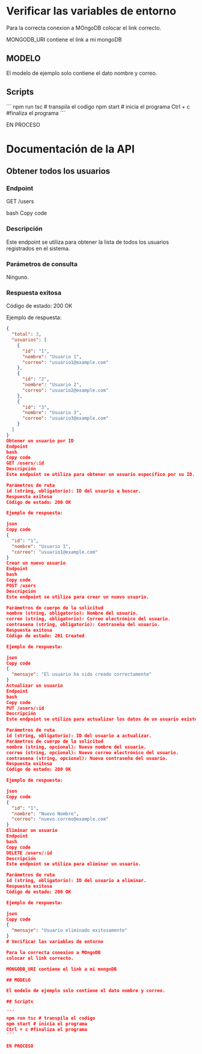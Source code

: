 # Verificar las variables de entorno

Para la correcta conexion a MOngoDB
colocar el link correcto.

MONGODB_URI contiene el link a mi mongoDB

## MODELO

El modelo de ejemplo solo contiene el dato nombre y correo.

## Scripts

´´´
npm run tsc # transpila el codigo
npm start # inicia el programa
Ctrl + c #finaliza el programa
´´´

EN PROCESO


# Documentación de la API

## Obtener todos los usuarios

### Endpoint
GET /users

bash
Copy code

### Descripción
Este endpoint se utiliza para obtener la lista de todos los usuarios registrados en el sistema.

### Parámetros de consulta
Ninguno.

### Respuesta exitosa
Código de estado: 200 OK

Ejemplo de respuesta:
```json
{
  "total": 3,
  "usuarios": [
    {
      "id": "1",
      "nombre": "Usuario 1",
      "correo": "usuario1@example.com"
    },
    {
      "id": "2",
      "nombre": "Usuario 2",
      "correo": "usuario2@example.com"
    },
    {
      "id": "3",
      "nombre": "Usuario 3",
      "correo": "usuario3@example.com"
    }
  ]
}
Obtener un usuario por ID
Endpoint
bash
Copy code
GET /users/:id
Descripción
Este endpoint se utiliza para obtener un usuario específico por su ID.

Parámetros de ruta
id (string, obligatorio): ID del usuario a buscar.
Respuesta exitosa
Código de estado: 200 OK

Ejemplo de respuesta:

json
Copy code
{
  "id": "1",
  "nombre": "Usuario 1",
  "correo": "usuario1@example.com"
}
Crear un nuevo usuario
Endpoint
bash
Copy code
POST /users
Descripción
Este endpoint se utiliza para crear un nuevo usuario.

Parámetros de cuerpo de la solicitud
nombre (string, obligatorio): Nombre del usuario.
correo (string, obligatorio): Correo electrónico del usuario.
contrasena (string, obligatorio): Contraseña del usuario.
Respuesta exitosa
Código de estado: 201 Created

Ejemplo de respuesta:

json
Copy code
{
  "mensaje": "El usuario ha sido creado correctamente"
}
Actualizar un usuario
Endpoint
bash
Copy code
PUT /users/:id
Descripción
Este endpoint se utiliza para actualizar los datos de un usuario existente.

Parámetros de ruta
id (string, obligatorio): ID del usuario a actualizar.
Parámetros de cuerpo de la solicitud
nombre (string, opcional): Nuevo nombre del usuario.
correo (string, opcional): Nuevo correo electrónico del usuario.
contrasena (string, opcional): Nueva contraseña del usuario.
Respuesta exitosa
Código de estado: 200 OK

Ejemplo de respuesta:

json
Copy code
{
  "id": "1",
  "nombre": "Nuevo Nombre",
  "correo": "nuevo.correo@example.com"
}
Eliminar un usuario
Endpoint
bash
Copy code
DELETE /users/:id
Descripción
Este endpoint se utiliza para eliminar un usuario.

Parámetros de ruta
id (string, obligatorio): ID del usuario a eliminar.
Respuesta exitosa
Código de estado: 200 OK

Ejemplo de respuesta:

json
Copy code
{
  "mensaje": "Usuario eliminado exitosamente"
}
# Verificar las variables de entorno

Para la correcta conexion a MOngoDB
colocar el link correcto.

MONGODB_URI contiene el link a mi mongoDB

## MODELO

El modelo de ejemplo solo contiene el dato nombre y correo.

## Scripts

´´´
npm run tsc # transpila el codigo
npm start # inicia el programa
Ctrl + c #finaliza el programa
´´´

EN PROCESO
